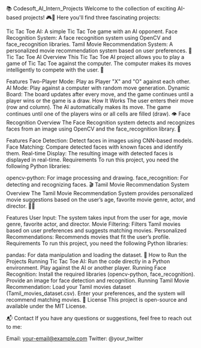 📚 Codesoft_AI_Intern_Projects
Welcome to the collection of exciting AI-based projects! 🎮🤖 Here you'll find three fascinating projects:

Tic Tac Toe AI: A simple Tic Tac Toe game with an AI opponent.
Face Recognition System: A face recognition system using OpenCV and face_recognition libraries.
Tamil Movie Recommendation System: A personalized movie recommendation system based on user preferences.
🧩 Tic Tac Toe AI
Overview
This Tic Tac Toe AI project allows you to play a game of Tic Tac Toe against the computer. The computer makes its moves intelligently to compete with the user. 🤖

Features
Two-Player Mode: Play as Player "X" and "O" against each other.
AI Mode: Play against a computer with random move generation.
Dynamic Board: The board updates after every move, and the game continues until a player wins or the game is a draw.
How It Works
The user enters their move (row and column).
The AI automatically makes its move.
The game continues until one of the players wins or all cells are filled (draw).
👁️ Face Recognition
Overview
The Face Recognition system detects and recognizes faces from an image using OpenCV and the face_recognition library. 🤳

Features
Face Detection: Detect faces in images using CNN-based models.
Face Matching: Compare detected faces with known faces and identify them.
Real-time Display: The resulting image with detected faces is displayed in real-time.
Requirements
To run this project, you need the following Python libraries:

opencv-python: For image processing and drawing.
face_recognition: For detecting and recognizing faces.
🎬 Tamil Movie Recommendation System
Overview
The Tamil Movie Recommendation System provides personalized movie suggestions based on the user’s age, favorite movie genre, actor, and director. 🎥🍿

Features
User Input: The system takes input from the user for age, movie genre, favorite actor, and director.
Movie Filtering: Filters Tamil movies based on user preferences and suggests matching movies.
Personalized Recommendations: Recommends movies that fit the user’s profile.
Requirements
To run this project, you need the following Python libraries:

pandas: For data manipulation and loading the dataset.
🚀 How to Run the Projects
Running Tic Tac Toe AI:
Run the code directly in a Python environment.
Play against the AI or another player.
Running Face Recognition:
Install the required libraries (opencv-python, face_recognition).
Provide an image for face detection and recognition.
Running Tamil Movie Recommendation:
Load your Tamil movies dataset (Tamil_movies_dataset.csv).
Enter your preferences, and the system will recommend matching movies.
📝 License
This project is open-source and available under the MIT License.

📬 Contact
If you have any questions or suggestions, feel free to reach out to me:

Email: your-email@example.com
Twitter: @your_twitter
